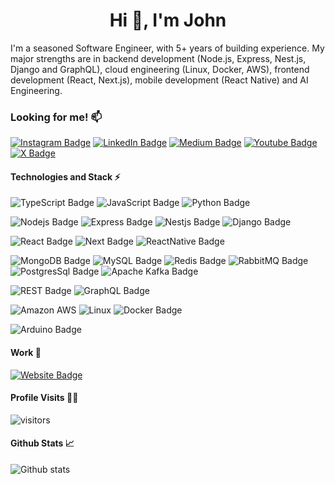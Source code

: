 <h1 align="center">Hi 👋, I'm John</h1>

I'm a seasoned Software Engineer, with 5+ years of building experience. My major strengths are in backend development (Node.js, Express, Nest.js, Django and GraphQL), cloud engineering (Linux, Docker, AWS), frontend development (React, Next.js), mobile development (React Native) and AI Engineering.
  
### Looking for me! 📫

[![Instagram Badge](https://img.shields.io/badge/Instagram-E4405F?style=for-the-badge&logo=instagram&logoColor=white
)](https://www.instagram.com/king_tolu_/)
[![LinkedIn Badge](https://img.shields.io/badge/LinkedIn-0077B5?style=for-the-badge&logo=linkedin&logoColor=white
)](https://www.linkedin.com/in/john-olatubosun/)
[![Medium Badge](https://img.shields.io/badge/Medium-12100E?style=for-the-badge&logo=medium&logoColor=white
)](https://medium.com/@toluolatubosun)
[![Youtube Badge](https://img.shields.io/badge/Youtube-FF0000?style=for-the-badge&logo=youtube&logoColor=white
)](https://www.youtube.com/@tolu-john)
[![X Badge](https://img.shields.io/badge/X-000000?style=for-the-badge&logo=x&logoColor=white
)](https://x.com/king_tolu_7)

#### Technologies and Stack ⚡️

![TypeScript Badge](https://img.shields.io/badge/TypeScript-007ACC?style=for-the-badge&logo=typescript&logoColor=white)
![JavaScript Badge](https://img.shields.io/badge/JavaScript-F7DF1E?style=for-the-badge&logo=javascript&logoColor=black)
![Python Badge](https://img.shields.io/badge/Python-3776AB?style=for-the-badge&logo=python&logoColor=white)

![Nodejs Badge](https://img.shields.io/badge/Node.js-43853D?style=for-the-badge&logo=node.js&logoColor=white)
![Express Badge](https://img.shields.io/badge/Express.js-404D59?style=for-the-badge)
![Nestjs Badge](https://img.shields.io/badge/NestJS-E0234E?style=for-the-badge&logo=nestjs&logoColor=white)
![Django Badge](https://img.shields.io/badge/Django-092E20?style=for-the-badge&logo=django&logoColor=white)

![React Badge](https://img.shields.io/badge/React-20232A?style=for-the-badge&logo=react&logoColor=61DAFB)
![Next Badge](https://img.shields.io/badge/Next-black?style=for-the-badge&logo=next.js&logoColor=white)
![ReactNative Badge](https://img.shields.io/badge/React_Native-20232A?style=for-the-badge&logo=react&logoColor=61DAFB)

![MongoDB Badge](https://img.shields.io/badge/MongoDB-4EA94B?style=for-the-badge&logo=mongodb&logoColor=white)
![MySQL Badge](https://img.shields.io/badge/MySQL-00000F?style=for-the-badge&logo=mysql&logoColor=white)
![Redis Badge](https://img.shields.io/badge/Redis-DC382D?style=for-the-badge&logo=redis&logoColor=white)
![RabbitMQ Badge](https://img.shields.io/badge/RabbitMQ-FF6600?style=for-the-badge&logo=rabbitmq&logoColor=white)
![PostgresSql Badge](https://img.shields.io/badge/PostgresSql-336791?style=for-the-badge&logo=postgresql&logoColor=white)
![Apache Kafka Badge](https://img.shields.io/badge/Apache_Kafka-231F20?style=for-the-badge&logo=apache-kafka&logoColor=white)

![REST Badge](https://img.shields.io/badge/REST-02569B?style=for-the-badge&logo=swagger&logoColor=white)
![GraphQL Badge](https://img.shields.io/badge/GraphQL-E10098?style=for-the-badge&logo=graphql)

![Amazon AWS](https://img.shields.io/badge/Amazon_AWS-232F3E?style=for-the-badge&logo=amazon-aws&logoColor=white)
![Linux](https://img.shields.io/badge/Linux-FCC624?style=for-the-badge&logo=linux&logoColor=black)
![Docker Badge](https://img.shields.io/badge/Docker-2CA5E0?style=for-the-badge&logo=docker&logoColor=white)

![Arduino Badge](https://img.shields.io/badge/Arduino-00979D?style=for-the-badge&logo=arduino&logoColor=white)

#### Work 💼

[![Website Badge](https://img.shields.io/badge/Portfolio_Website-232C2E?style=for-the-badge&logo=atandt&logoColor=white
)](https://toluolatubosun.com/portfolio)

#### Profile Visits 🕵️‍♂️

![visitors](https://komarev.com/ghpvc/?username=toluolatubosun&style=for-the-badge)

#### Github Stats 📈

![Github stats](https://github-readme-stats.vercel.app/api?username=toluolatubosun&count_private=true&theme=dark)
 